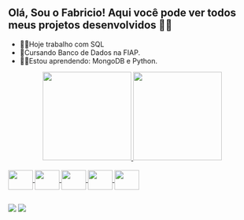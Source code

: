 ## Olá, Sou o Fabricio! Aqui você pode ver todos meus projetos desenvolvidos 👨‍💻

- 👨‍💻Hoje trabalho com SQL 
- 🎒Cursando Banco de Dados na FIAP. 
- 👨‍💻Estou aprendendo: MongoDB e Python.

<div align="center">
  <a href="https://github.com/FBmaia">
  <img height="180em" src="https://github-readme-stats.vercel.app/api?username=FBMaia&show_icons=true&theme=dark&include_all_commits=true&count_private=true"/>
  <img height="180em" src="https://github-readme-stats.vercel.app/api/top-langs/?username=FBmaia&layout=compact&langs_count=7&theme=dark"/>
</div>

<div style="display: inline_block"><br>
 
  <img align="center" height="40" width="50" src="https://cdn.jsdelivr.net/gh/devicons/devicon/icons/postgresql/postgresql-original.svg" />
  <img align="center" height="40" width="50"  src="https://cdn.jsdelivr.net/gh/devicons/devicon/icons/python/python-original.svg" />
  <img align="center" height="40" width="50" src="https://cdn.jsdelivr.net/gh/devicons/devicon/icons/pandas/pandas-original-wordmark.svg" />
  <img align="center" height="40" width="50" src="https://cdn.jsdelivr.net/gh/devicons/devicon/icons/numpy/numpy-original.svg" />
  <img align="center" height="40" width="50" src="https://cdn.jsdelivr.net/gh/devicons/devicon/icons/mongodb/mongodb-plain-wordmark.svg" />



</div>

##

<div>
  <a href = "mailto:fabricio.maia.amtonio1@gmail.com"><img src="https://img.shields.io/badge/-Gmail-%23333?style=for-the-badge&logo=gmail&logoColor=white" target="_blank"></a>
  <a href="https://www.linkedin.com/in/fabricio-maia/" target="_blank"><img src="https://img.shields.io/badge/-LinkedIn-%230077B5?style=for-the-badge&logo=linkedin&logoColor=white" target="_blank"></a> 

</div>
